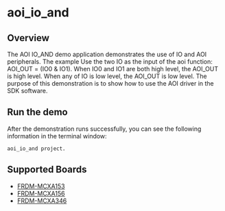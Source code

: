 # aoi_io_and

## Overview
The AOI IO_AND demo application demonstrates the use of IO and AOI peripherals.
The example Use the two IO as the input of the aoi function: AOI_OUT = (IO0 & IO1). 
When IO0 and IO1 are both high level, the AOI_OUT is high level.
When any of IO is low level, the AOI_OUT is low level.
The purpose of this demonstration is to show how to use the AOI driver in the SDK software.

## Run the demo

After the demonstration runs successfully, you can see the following information in the terminal window:

~~~~~~~~~~~~~~~~~~~~~~~~~~~~~
aoi_io_and project.
~~~~~~~~~~~~~~~~~~~~~~~~~~~~~

## Supported Boards
- [FRDM-MCXA153](../../../_boards/frdmmcxa153/driver_examples/aoi/io_and/example_board_readme.md)
- [FRDM-MCXA156](../../../_boards/frdmmcxa156/driver_examples/aoi/io_and/example_board_readme.md)
- [FRDM-MCXA346](../../../_boards/frdmmcxa346/driver_examples/aoi/io_and/example_board_readme.md)
